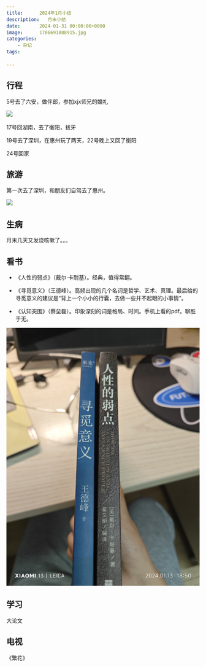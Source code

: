 ```yaml
---
title:      2024年1月小结
description:   月末小结
date:       2024-01-31 00:00:00+0000
image:      1706691888915.jpg
categories:
    - 杂记
tags:
    
---
```


## 行程

5号去了六安，做伴郎，参加xjx师兄的婚礼

![](1706691869250.jpg)

17号回湖南，去了衡阳，拔牙

19号去了深圳，在惠州玩了两天，22号晚上又回了衡阳

24号回家

## 旅游

第一次去了深圳，和朋友们自驾去了惠州。

![](1706688351727.jpg)

## 生病

月末几天又发烧咳嗽了。。。

## 看书

- 《人性的弱点》（戴尔·卡耐基）。经典，值得常翻。

- 《寻觅意义》（王德峰）。高频出现的几个名词是哲学、艺术、真理。最后给的寻觅意义的建议是“背上一个小小的行囊，去做一些并不起眼的小事情”。

- 《认知突围》（蔡垒磊）。印象深刻的词是格局、时间。手机上看的pdf。聊胜于无。

![](1706687566380.jpg)

## 学习

大论文

## 电视

《繁花》

